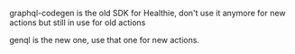 graphql-codegen is the old SDK for Healthie, don't use it anymore for new actions but still in use for old actions

genql is the new one, use that one for new actions.